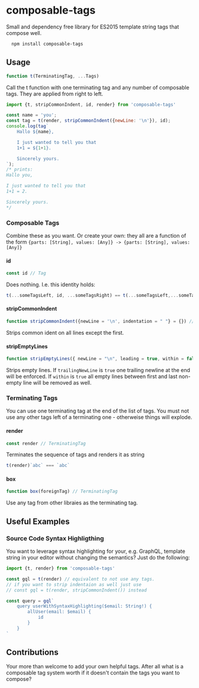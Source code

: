 # composable-tags

Small and dependency free library for ES2015 template string tags that compose well.

```sh
  npm install composable-tags
```

## Usage

```js
function t(TerminatingTag, ...Tags)
```

Call the t function with one terminating tag and any number of composable tags. They are applied from right to left.

```js
import {t, stripCommonIndent, id, render} from 'composable-tags'

const name = 'you';
const tag = t(render, stripCommonIndent({newLine: '\n'}), id);
console.log(tag`
    Hallo ${name},

    I just wanted to tell you that
    1+1 = ${1+1}.

    Sincerely yours.
`);
/* prints:
Hallo you,

I just wanted to tell you that
1+1 = 2.

Sincerely yours.
*/
```

### Composable Tags

Combine these as you want. Or create your own: they all are a function of the form `{parts: [String], values: [Any]} -> {parts: [String], values: [Any]}`

#### id

```js
const id // Tag
```
Does nothing. I.e. this identity holds:

```js
t(...someTagsLeft, id, ...someTagsRight) == t(...someTagsLeft,...someTagsRight)
```

#### stripCommonIndent

```js
function stripCommonIndent({newLine = '\n', indentation = " "} = {}) // Tag
```

Strips common ident on all lines except the first.

#### stripEmptyLines

```js
function stripEmptyLines({ newLine = "\n", leading = true, within = false, trailing = true, trailingNewLine = true} = {}) // Tag
```

Strips empty lines. If `trailingNewLine` is `true` one trailing newline at the end will be enforced. If `within` is `true` all empty lines between first and last non-empty line will be removed as well.

### Terminating Tags

You can use one terminating tag at the end of the list of tags. You must not use any other tags left of a terminating one - otherweise things will explode.

#### render

```js
const render // TerminatingTag
```

Terminates the sequence of tags and renders it as string
```js
t(render)`abc` === `abc`
```
#### box

```js
function box(foreignTag) // TerminatingTag
```

Use any tag from other libraies as the terminating tag.

## Useful Examples

### Source Code Syntax Highligthing

You want to leverage syntax highlighting for your, e.g. GraphQL, template string in your editor without changing the semantics? Just do the following:

```js
import {t, render} from 'composable-tags'

const gql = t(render) // equivalent to not use any tags.
// if you want to strip indentaion as well just use
// const gql = t(render, stripCommonIndent()) instead

const query = gql`
    query userWithSyntaxHighlighting($email: String!) {
        allUser(email: $email) {
            id
        }
    }
`
```

## Contributions

Your more than welcome to add your own helpful tags. After all what is a composable tag system worth if it doesn't contain the tags you want to compose?
